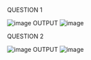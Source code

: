 QUESTION 1

![image](https://github.com/user-attachments/assets/c2ffba90-266c-4717-b161-4c27434ce3fd)
OUTPUT
![image](https://github.com/user-attachments/assets/884090eb-71f5-40ac-9f54-9227b65c371f)

QUESTION 2

![image](https://github.com/user-attachments/assets/cd092cfb-c930-4efb-9f8a-0a4056797cde)
OUTPUT
![image](https://github.com/user-attachments/assets/2ff27f8d-cae7-4f7f-aab5-d8bc9e094d1e)

